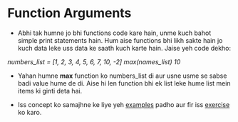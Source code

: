 # Function Arguments

- Abhi tak humne jo bhi functions code kare hain, unme kuch bahot simple print statements hain. Hum aise functions bhi likh sakte hain jo kuch data leke uss data ke saath kuch karte hain. Jaise yeh code dekho:

_numbers_list = [1, 2, 3, 4, 5, 6, 7, 10, -2]
max(names_list)
10_

- Yahan humne **max** function ko numbers_list di aur usne usme se sabse badi value hume de di. Aise hi len function bhi ek list leke hume list mein items ki ginti deta hai.

- Iss concept ko samajhne ke liye yeh [examples](http://navgurukul.org/python/functions-2.py) padho aur fir iss [exercise](http://navgurukul.org/python/functions-b.py) ko karo.
